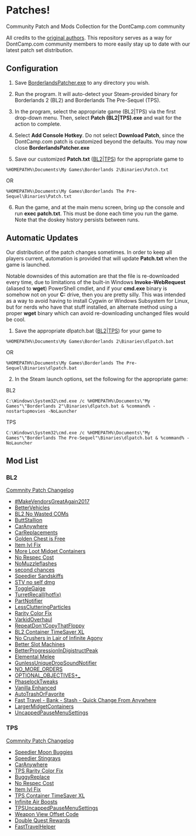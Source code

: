 # Patches!
Community Patch and Mods Collection for the DontCamp.com community

All credits to the [original authors](https://github.com/BLCM/BLCMods).  This repository serves as a way for DontCamp.com community members to more easily stay up to date with our latest patch set distribution.

## Configuration

1. Save [BorderlandsPatcher.exe](https://github.com/bugworm/BorderlandsPatcher/releases/) to any directory you wish.

2. Run the program. It will auto-detect your Steam-provided binary for Borderlands 2 (BL2) and Borderlands The Pre-Sequel (TPS).

3. In the program, select the appropriate game (BL2|TPS) via the first drop-down menu. Then, select **Patch (BL2|TPS).exe** and wait for the action to complete.

4. Select **Add Console Hotkey**. Do not select **Download Patch**, since the DontCamp.com patch is customized beyond the defaults. You may now close **BorderlandsPatcher.exe**

5. Save our customized **Patch.txt** ([BL2](https://raw.githubusercontent.com/DontCamp/borderlands/master/bl2/Patch.txt)|[TPS](https://raw.githubusercontent.com/DontCamp/borderlands/master/tps/Patch.txt)) for the appropriate game to 

```%HOMEPATH%\Documents\My Games\Borderlands 2\Binaries\Patch.txt```

OR 

```%HOMEPATH%\Documents\My Games\Borderlands The Pre-Sequel\Binaries\Patch.txt```

6. Run the game, and at the main menu screen, bring up the console and run **exec patch.txt**. This must be done each time you run the game. Note that the doskey history persists between runs. 

## Automatic Updates

Our distribution of the patch changes sometimes.  In order to keep all players current, automation is provided that will update **Patch.txt** when the game is launched.  

Notable downsides of this automation are that the file is re-downloaded every time, due to limitations of the built-in Windows **Invoke-WebRequest** (aliased to **wget**) PowerShell cmdlet, and if your **cmd.exe** binary is somehow not on your **C:** drive, then you are pretty silly.  This was intended as a way to avoid having to install Cygwin or Windows Subsystem for Linux, but for nerds who have that stuff installed, an alternate method using a proper **wget** binary which can avoid re-downloading unchanged files would be cool.

1.  Save the appropriate dlpatch.bat ([BL2](https://raw.githubusercontent.com/DontCamp/borderlands/master/bl2/dlpatch.bat)|[TPS](https://raw.githubusercontent.com/DontCamp/borderlands/master/tps/dlpatch.bat)) for your game to 

```%HOMEPATH%\Documents\My Games\Borderlands 2\Binaries\dlpatch.bat```

OR

```%HOMEPATH%\Documents\My Games\Borderlands The Pre-Sequel\Binaries\dlpatch.bat```

2.  In the Steam launch options, set the following for the appropriate game:

BL2

```C:\Windows\System32\cmd.exe /c %HOMEPATH%\Documents\"My Games"\"Borderlands 2"\Binaries\dlpatch.bat & %command% -nostartupmovies -NoLauncher```

TPS

```C:\Windows\System32\cmd.exe /c %HOMEPATH%\Documents\"My Games"\"Borderlands The Pre-Sequel"\Binaries\dlpatch.bat & %command% -NoLauncher```

## Mod List
### BL2
[Commnity Patch Changelog](https://raw.githubusercontent.com/BLCM/BLCMods/master/Borderlands%202%20mods/Community%20Patch%20Team/Full%20UCP%20Changelog.txt)
* [#MakeVendorsGreatAgain2017](https://github.com/BLCM/BLCMods/blob/master/Borderlands%202%20mods/Jim%20Raven/%23MakeVendorsGreatAgain2017)
* [BetterVehicles](https://github.com/BLCM/BLCMods/blob/master/Borderlands%202%20mods/Teratorn43906/Better%20Vehicles%20(SLAG%20IMMUNITY!%20NO%2C%20I'M%20NOT%20JOKING)/BetterVehicles.txt)
* [BL2 No Wasted COMs](https://github.com/BLCM/BLCMods/blob/master/Borderlands%202%20mods/Apocalyptech/BL2%20No%20Wasted%20COMs/BL2%20No%20Wasted%20COMs.txt)
* [ButtStallion](https://github.com/BLCM/BLCMods/blob/master/Borderlands%202%20mods/EmpireScum/ButtStallion.txt)
* [CarAnywhere](https://github.com/BLCM/BLCMods/blob/master/Borderlands%202%20mods/FromDarkHell/Car%20Changes/CarAnywhere.txt)
* [CarReplacements](https://github.com/BLCM/BLCMods/blob/master/Borderlands%202%20mods/FromDarkHell/Car%20Changes/CarReplacements.txt)
* [Golden Chest is Free](https://github.com/BLCM/BLCMods/blob/master/Borderlands%202%20mods/Naarin/Golden%20Chest%20is%20Free%20(FilterTool))
* [Item lvl Fix](https://github.com/BLCM/BLCMods/blob/master/Borderlands%202%20mods/VexilleSerra/Item%20lvl%20Fix)
* [More Loot Midget Containers](https://github.com/BLCM/BLCMods/blob/master/Borderlands%202%20mods/Apocalyptech/More%20Loot%20Midget%20Containers/More%20Loot%20Midget%20Containers.txt)
* [No Respec Cost](https://github.com/BLCM/BLCMods/blob/master/Borderlands%202%20mods/AngrierPat/Quality%20of%20life%20changes/No%20Respec%20Cost)
* [NoMuzzleflashes](https://github.com/BLCM/BLCMods/blob/master/Borderlands%202%20mods/Sommer/QUALITY%20OF%20LIFE/NoMuzzleflashes.txt)
* [second chances](https://github.com/BLCM/BLCMods/blob/master/Borderlands%202%20mods/Ethel/Second%20Chances/second%20chances.txt)
* [Speedier Sandskiffs](https://github.com/BLCM/BLCMods/blob/master/Borderlands%202%20mods/Apocalyptech/Speedier%20Sandskiffs/Speedier%20Sandskiffs.txt)
* [STV no self dmg](https://github.com/BLCM/BLCMods/blob/master/Borderlands%202%20mods/Ethel/STV%20no%20self%20dmg/STV%20no%20self%20dmg.txt)
* [ToggleGaige](https://github.com/BLCM/BLCMods/blob/master/Borderlands%202%20mods/soze/Experimental/Toggle%20Skills%20(hotfix)/ToggleGaige.txt)
* [TurretRecall(hotfix)](https://github.com/BLCM/BLCMods/blob/master/Borderlands%202%20mods/theNocturni/Axton/TurretRecall(hotfix).txt)
* [PartNotifier](https://github.com/BLCM/BLCMods/blob/master/Borderlands%202%20mods/FromDarkHell/Quality%20of%20Life/PartNotifier.txt)
* [LessClutteringParticles](https://github.com/BLCM/BLCMods/blob/master/Borderlands%202%20mods/Sommer/QUALITY%20OF%20LIFE/LessClutteringParticles.txt)
* [Rarity Color Fix](https://github.com/BLCM/BLCMods/blob/master/Borderlands%202%20mods/Koby/Single%20Mods/Quality%20of%20Life%20and%20Fixes/Rarity%20Color%20Fix.txt)
* [VarkidOverhaul](https://github.com/BLCM/BLCMods/blob/master/Borderlands%202%20mods/LightChaosman/VarkidOverhaul.txt)
* [RepeatDon'tCopyThatFloppy](https://github.com/BLCM/BLCMods/blob/master/Borderlands%202%20mods/LollosaurusRex/Make%20Don-t%20Copy%20That%20Floppy%20Repeatable/RepeatDon'tCopyThatFloppy.blcm)
* [BL2 Container TimeSaver XL](https://github.com/BLCM/BLCMods/blob/master/Borderlands%202%20mods/Apocalyptech/BL2%20Container%20TimeSaver%20XL/BL2%20Container%20TimeSaver%20XL.blcm)
* [No Crushers in Lair of Infinite Agony](https://github.com/BLCM/BLCMods/blob/master/Borderlands%202%20mods/Apocalyptech/No%20Crushers%20in%20Lair%20of%20Infinite%20Agony/No%20Crushers%20in%20Lair%20of%20Infinite%20Agony.blcm)
* [Better Slot Machines](https://github.com/BLCM/BLCMods/blob/master/Borderlands%202%20mods/Hemaxhu/World%20Mods/Better%20Slot%20Machines)
* [BetterProgressionInDigistructPeak](https://github.com/BLCM/BLCMods/blob/master/Borderlands%202%20mods/OurLordAndSaviorGabeNewell/BetterProgressionInDigistructPeak.blcm)
* [Elemental Melee](https://www.nexusmods.com/borderlands2/mods/87)
* [GunlessUniqueDropSoundNotifier](https://github.com/BLCM/BLCMods/blob/master/Borderlands%202%20mods/OurLordAndSaviorGabeNewell/GunlessUniqueDropSoundNotifier.blcm)
* [NO_MORE_ORDERS](https://github.com/BLCM/BLCMods/blob/master/Borderlands%202%20mods/Exotek/QOL/NO_MORE_ORDERS.blcm)
* [OPTIONAL_OBJECTIVES+_](https://github.com/BLCM/BLCMods/blob/master/Borderlands%202%20mods/Exotek/QOL/OPTIONAL_OBJECTIVES%2B_.blcm)
* [PhaselockTweaks](https://github.com/BLCM/BLCMods/blob/master/Borderlands%202%20mods/55tumbl/Skill%20Changes/PhaselockTweaks.blcm)
* [Vanilla Enhanced](https://www.nexusmods.com/borderlands2/mods/88)
* [AutoTrashOrFavorite](https://github.com/BLCM/BLCMods/blob/master/Borderlands%202%20mods/OurLordAndSaviorGabeNewell/AutoTrashOrFavorite.blcm)
* [Fast Travel - Bank - Stash - Quick Change From Anywhere](https://github.com/BLCM/BLCMods/blob/master/Borderlands%202%20mods/OurLordAndSaviorGabeNewell/Fast%20Travel%20-%20Bank%20-%20Stash%20-%20Quick%20Change%20From%20Anywhere.blcm)
* [LargerMidgetContainers](https://github.com/BLCM/BLCMods/blob/master/Borderlands%202%20mods/OurLordAndSaviorGabeNewell/LargerMidgetContainers.blcm)
* [UncappedPauseMenuSettings](https://github.com/BLCM/BLCMods/blob/master/Borderlands%202%20mods/OurLordAndSaviorGabeNewell/UncappedPauseMenuSettings.blcm)

### TPS
[Commnity Patch Changelog](https://raw.githubusercontent.com/BLCM/BLCMods/master/Pre%20Sequel%20Mods/Community%20Patch/Community%20Patch%202.2/Full%20Changelog)
* [Speedier Moon Buggies](https://github.com/BLCM/BLCMods/blob/master/Pre%20Sequel%20Mods/Apocalyptech/Speedier%20Moon%20Buggies/Speedier%20Moon%20Buggies.blcm)
* [Speedier Stingrays](https://github.com/BLCM/BLCMods/blob/master/Pre%20Sequel%20Mods/Apocalyptech/Speedier%20Stingrays/Speedier%20Stingrays.blcm)
* [CarAnywhere](https://github.com/BLCM/BLCMods/blob/master/Pre%20Sequel%20Mods/FromDarkHell/Car%20Changes/CarAnywhere.txt)
* [TPS Rarity Color Fix](https://github.com/BLCM/BLCMods/blob/master/Pre%20Sequel%20Mods/Koby/TPS%20Rarity%20Color%20Fix.txt)
* [BuggyReplace](https://github.com/BLCM/BLCMods/blob/master/Pre%20Sequel%20Mods/Laxlife/BuggyReplace.txt)
* [No Respec Cost](https://github.com/BLCM/BLCMods/blob/master/Pre%20Sequel%20Mods/AngrierPat/Quality%20of%20life%20changes/No%20Respec%20Cost.blcm)
* [Item lvl Fix](https://github.com/BLCM/BLCMods/blob/master/Pre%20Sequel%20Mods/VexilleSerra/Item%20lvl%20Fix.blcm)
* [TPS Container TimeSaver XL](https://github.com/BLCM/BLCMods/blob/master/Pre%20Sequel%20Mods/Apocalyptech/TPS%20Container%20TimeSaver%20XL/TPS%20Container%20TimeSaver%20XL.blcm)
* [Infinite Air Boosts](https://github.com/BLCM/BLCMods/blob/master/Pre%20Sequel%20Mods/Apocalyptech/Infinite%20Air%20Boosts/Infinite%20Air%20Boosts.blcm)
* [TPSUncappedPauseMenuSettings](https://github.com/BLCM/BLCMods/blob/master/Pre%20Sequel%20Mods/OurLordAndSaviorGabeNewell/TPSUncappedPauseMenuSettings.blcm)
* [Weapon View Offset Code](https://github.com/BLCM/BLCMods/blob/master/Pre%20Sequel%20Mods/iNSANE990/Weapon%20View%20Offset%20Code.blcm)
* [Double Quest Rewards](https://github.com/BLCM/BLCMods/blob/master/Pre%20Sequel%20Mods/Astor/Quests%20Improvement/Double%20Quest%20Rewards/Double%20Quest%20Rewards%20v1.0.0.blcm)
* [FastTravelHelper](https://github.com/BLCM/BLCMods/blob/master/Pre%20Sequel%20Mods/apple1417/FastTravelHelper.blcm)
